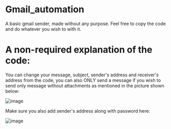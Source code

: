 # Gmail_automation

A basic gmail sender, made without any purpose.
Feel free to copy the code and do whatever you wish to with it.

# A non-required explanation of the code:
You can change your message, subject, sender's address and receiver's address from the code, you can also ONLY send a message if you wish to send only message without attachments as mentioned in the picture shown below:

![image](https://github.com/smolsuryansh/Gmail_automation/assets/144353958/6a12e498-5805-4019-97b5-fce035871fed)


Make sure you also add sender's address along with password here:

![image](https://github.com/smolsuryansh/Gmail_automation/assets/144353958/7491c94e-e452-4281-aa3a-9f84cac865ed)



